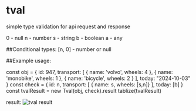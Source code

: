 # tval

simple type validation for api request and response

0 - null
n - number
s - string
b - boolean
a - any

##Conditional types:
[n, 0] - number or null

##Example usage:

const obj = {
  id: 947,
  transport: [
    { name: 'volvo', wheels: 4 },
    { name: 'monobike', wheels: 1 },
    { name: 'bicycle', wheels: 2 }
  ],
  today: "2024-10-03"
}
const check = {
  id: n,
  transport: [
    { name: s, wheels: [s,n]}
  ],
  today: [b]
}
const tvalResult = new Tval(obj, check).result
tablize(tvalResult)

result: 
![tval result](examples/result.png "a title")
